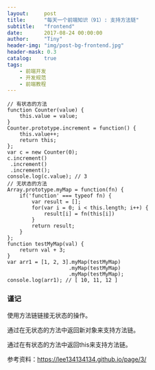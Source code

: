 ```yaml
---
layout:     post
title:      "每天一个前端知识（91）: 支持方法链"
subtitle:   "frontend"
date:       2017-08-24 00:00:00
author:     "Tiny"
header-img: "img/post-bg-frontend.jpg"
header-mask: 0.3
catalog:    true
tags:
    - 前端开发
    - 开发规范
    - 前端教程
---
```


    // 有状态的方法
    function Counter(value) {
        this.value = value;
    }
    Counter.prototype.increment = function() {
        this.value++;
        return this;
    };
    var c = new Counter(0);
    c.increment()
     .increment()
     .increment();
    console.log(c.value); // 3
    // 无状态的方法
    Array.prototype.myMap = function(fn) {
        if('function' === typeof fn) {
            var result = [];
            for(var i = 0; i < this.length; i++) {
                result[i] = fn(this[i])
            }
            return result;
        }
    };
    function testMyMap(val) {
        return val + 3;
    }
    var arr1 = [1, 2, 3].myMap(testMyMap)
                        .myMap(testMyMap)
                        .myMap(testMyMap);
    console.log(arr1); // [ 10, 11, 12 ]

### 谨记

使用方法链链接无状态的操作。

通过在无状态的方法中返回新对象来支持方法链。

通过在有状态的方法中返回this来支持方法链。

参考资料：https://lee134134134.github.io/page/3/



